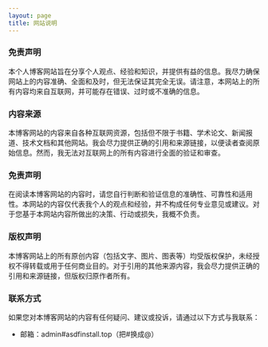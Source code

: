```yaml
---
layout: page
title: 网站说明 
---
```


### 免责声明

本个人博客网站旨在分享个人观点、经验和知识，并提供有益的信息。我尽力确保网站上的内容准确、全面和及时，但无法保证其完全无误。请注意，本网站上的所有内容均来自互联网，并可能存在错误、过时或不准确的信息。

### 内容来源

本博客网站的内容来自各种互联网资源，包括但不限于书籍、学术论文、新闻报道、技术文档和其他网站。我会尽力提供正确的引用和来源链接，以便读者查阅原始信息。然而，我无法对互联网上的所有内容进行全面的验证和审查。

### 免责声明

在阅读本博客网站的内容时，请您自行判断和验证信息的准确性、可靠性和适用性。本网站的内容仅代表我个人的观点和经验，并不构成任何专业意见或建议。对于您基于本网站内容所做出的决策、行动或损失，我概不负责。

### 版权声明

本博客网站上的所有原创内容（包括文字、图片、图表等）均受版权保护，未经授权不得转载或用于任何商业目的。对于引用的其他来源内容，我会尽力提供正确的引用和来源链接，但版权归原作者所有。

### 联系方式

如果您对本博客网站的内容有任何疑问、建议或投诉，请通过以下方式与我联系：

- 邮箱：admin#asdfinstall.top（把#换成@）
